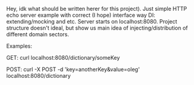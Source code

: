 Hey, idk what should be written herer for this project).
Just simple HTTP echo server example with correct (I hope) interface way DI: extending/mocking and etc.
Server starts on localhost:8080. Project structure doesn't ideal, but show us main idea of injecting/distribution of different domain sectors.

Examples:

GET: curl localhost:8080/dictionary/someKey

POST:  curl -X POST -d 'key=anotherKey&value=oleg' localhost:8080/dictionary
